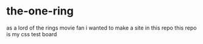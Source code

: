 # the-one-ring
as a lord of the rings movie fan i wanted to make a site in this repo this repo is my css test board
